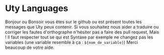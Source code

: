 # Uty Languages
Bonjour ou Bonsoir vous êtes sur le github ou est présent toutes les messages que Uty peux contenir.
Si vous souhaitez nous aider a traduire ou corriger les fautes d'orthographe n'hésiter pas a faire des pull request, Mais !
Il faut respecter tout se qui est Syntaxe par exemple ne changez pas les variables (une variable resemble à ça : `${nom_de_variable}`)
Merci beaucoup de votre aide.
